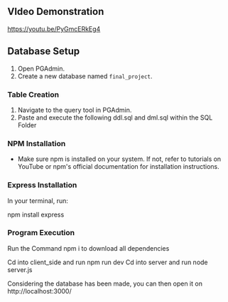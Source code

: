 ## VIdeo Demonstration
https://youtu.be/PyGmcERkEg4

## Database Setup

1. Open PGAdmin.
2. Create a new database named `final_project`.

### Table Creation

1. Navigate to the query tool in PGAdmin.
2. Paste and execute the following ddl.sql and dml.sql within the SQL Folder


### NPM Installation

- Make sure npm is installed on your system. If not, refer to tutorials on YouTube or npm's official documentation for installation instructions.

### Express Installation

In your terminal, run:

npm install express

### Program Execution

Run the Command npm i to download all dependencies

Cd into client_side and run npm run dev
Cd into server and run node server.js

Considering the database has been made, you can then open it on http://localhost:3000/

